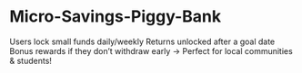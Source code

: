 # Micro-Savings-Piggy-Bank
Users lock small funds daily/weekly  Returns unlocked after a goal date  Bonus rewards if they don’t withdraw early → Perfect for local communities &amp; students!

